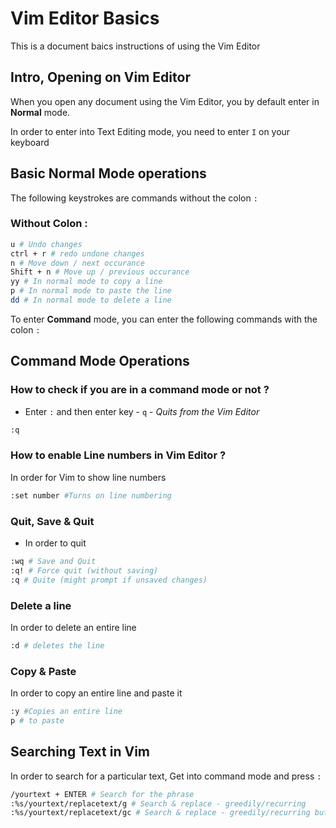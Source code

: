 # Vim Editor Basics

This is a document baics instructions of using the Vim Editor



## Intro, Opening on Vim Editor

When you open any document using the Vim Editor, you by default enter in **Normal** mode. 

In order to enter into Text Editing mode, you need to enter `I` on your keyboard



## Basic Normal Mode operations

The following keystrokes are commands without the colon `:`

### Without Colon :

```bash
u # Undo changes
ctrl + r # redo undone changes
n # Move down / next occurance
Shift + n # Move up / previous occurance
yy # In normal mode to copy a line
p # In normal mode to paste the line
dd # In normal mode to delete a line
```

To enter **Command** mode, you can enter the following commands with the colon `:`



## Command Mode Operations

### How to check if you are in a command mode or not ?

- Enter `:` and then enter key - `q` - _Quits from the Vim Editor_

```bash
:q
```

### How to enable Line numbers in Vim Editor ?

In order for Vim to show line numbers

```bash
:set number #Turns on line numbering
```

### Quit, Save & Quit

- In order to quit

```bash
:wq # Save and Quit
:q! # Force quit (without saving)
:q # Quite (might prompt if unsaved changes)
```

### Delete a line

In order to delete an entire line

```bash
:d # deletes the line
```

### Copy & Paste

In order to copy an entire line and paste it

```bash
:y #Copies an entire line
p # to paste
```



## Searching Text in Vim

In order to search for a particular text, Get into command mode and press `:`

```bash
/yourtext + ENTER # Search for the phrase
:%s/yourtext/replacetext/g # Search & replace - greedily/recurring
:%s/yourtext/replacetext/gc # Search & replace - greedily/recurring but ask for confirmation
```